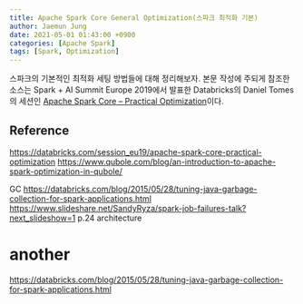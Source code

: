 ```yaml
---
title: Apache Spark Core General Optimization(스파크 최적화 기본)
author: Jaemun Jung
date: 2021-05-01 01:43:00 +0900
categories: [Apache Spark]
tags: [Spark, Optimization]
---
```


스파크의 기본적인 최적화 세팅 방법들에 대해 정리해보자.
본문 작성에 주되게 참조한 소스는 Spark + AI Summit Europe 2019에서 발표한 Databricks의 Daniel Tomes의 세션인 [Apache Spark Core – Practical Optimization](https://databricks.com/session_eu19/apache-spark-core-practical-optimization)이다.



## Reference
https://databricks.com/session_eu19/apache-spark-core-practical-optimization
https://www.qubole.com/blog/an-introduction-to-apache-spark-optimization-in-qubole/


GC
https://databricks.com/blog/2015/05/28/tuning-java-garbage-collection-for-spark-applications.html
https://www.slideshare.net/SandyRyza/spark-job-failures-talk?next_slideshow=1
p.24 architecture

# another
https://databricks.com/blog/2015/05/28/tuning-java-garbage-collection-for-spark-applications.html
